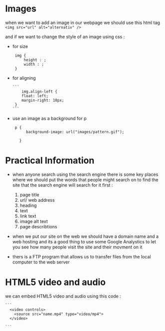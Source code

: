 # Images 
  when we want to add an image in our webpage we should use this html tag ``` <img src="url" alt="alternativ" /> ```

  and if we want to change the style of an image using css :
   - for size 

        ``` 
         img {
             height : ;
             width : ;
         }
        ```
  - for aligning

        ``` 
            img.align-left {
            float: left;
            margin-right: 10px;
         } 
        ```
   - use an image as a background for p 

        ``` 
         p {
              background-image: url("images/pattern.gif");

           }
        ```
# Practical Information
   + when anyone search using the search engine there is some key places where we should put the words that people might search on to find the site that the search engine will search for it first :
      1. page title 
      2. url/ web address
      3. heading 
      4. text 
      5. link text 
      6. image alt text
      7. page describtions
      
   + when we put our site on the web we should have a domain name and a web hosting and its a good thing to use some Google Analystics to let you see how many people visit the site and their movment on it 
   + thers is a FTP program that allows us to transfer files from the local computer to the web server 

# HTML5 video and audio
  we can embed HTML5 video and audio using this code :

    ``` 
      <video controls>
        <source src="name.mp4" type="video/mp4">
      </video>
    
    ```
 